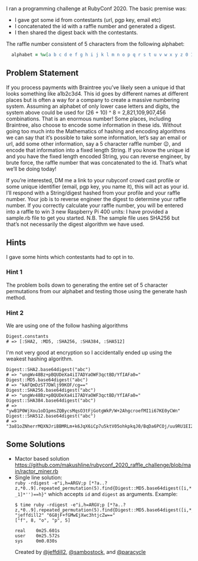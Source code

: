 I ran a programming challenge at RubyConf 2020. The basic premise was: 
- I gave got some id from contestants (url, pgp key, email etc)
- I concatenated the id with a raffle number and generated a digest.
- I then shared the digest back with the contestants.

The raffle number consistent of 5 characters from the following alphabet:
```ruby
  alphabet = %w[a b c d e f g h i j k l m n o p q r s t u v w x y z 0 1 2 3 4 5 6 7 8 9]
```

## Problem Statement
If you process payments with Braintree you’ve likely seen a unique id that looks something like a1b2c3d4. This id goes by different names at different places but is often a way for a company to create a massive numbering system. Assuming an alphabet of only lower case letters and digits, the system above could be used for (26 + 10) ^ 8 = 2,821,109,907,456 combinations. That is an enormous number! Some places, including Braintree, also choose to encode some information in these ids. Without going too much into the Mathematics of hashing and encoding algorithms we can say that it’s possible to take some information, let’s say an email or url, add some other information, say a 5 character raffle number :wink:, and encode that information into a fixed length String. If you know the unique id and you have the fixed length encoded String, you can reverse engineer, by brute force, the raffle number that was concatenated to the id. That’s what we’ll be doing today!

If you’re interested, DM me a link to your rubyconf crowd cast profile or some unique identifier (email, pgp key, you name it), this will act as your id. I’ll respond with a String/digest hashed from your profile and your raffle number. Your job is to reverse engineer the digest to determine your raffle number. If you correctly calculate your raffle number, you will be entered into a raffle to win 3 new Raspberry Pi 400 units: I have provided a sample.rb file to get you started. N.B. The sample file uses SHA256 but that’s not necessarily the digest algorithm we have used.

## Hints
I gave some hints which contestants had to opt in to.

### Hint 1
The problem boils down to generating the entire set of 5 character permutations from our alphabet and testing those using the generate hash method.

### Hint 2
We are using one of the follow hashing algorithms

```
Digest.constants
# => [:SHA2, :MD5, :SHA256, :SHA384, :SHA512]
```

I'm not very good at encryption so I accidentally ended up using the weakest hashing algorithm.

```
Digest::SHA2.base64digest("abc")
# => "ungWv48Bz+pBQUDeXa4iI7ADYaOWF3qctBD/YfIAFa0="
Digest::MD5.base64digest("abc")
# => "kAFQmDzST7DWlj99KOF/cg=="
Digest::SHA256.base64digest("abc")
# => "ungWv48Bz+pBQUDeXa4iI7ADYaOWF3qctBD/YfIAFa0="
Digest::SHA384.base64digest("abc")
# => "ywB1P0WjXou1oD1pmsZQBycsMqsO3tFjGotgWkP/W+2AhgcroefMI1i67KE0yCWn"
Digest::SHA512.base64digest("abc")
# => "3a81oZNherrMQXNJriBBMRLm+k6JqX6iCp7u5ktV05ohkpkqJ0/BqDa6PCOj/uu9RU1EI2Q86A4qmslPpUyknw=="
```

## Some Solutions
* Mactor based solution
  https://github.com/makushline/rubyconf_2020_raffle_challenge/blob/main/ractor_miner.rb
* Single line solution:  
  `ruby -rdigest -e"i,h=ARGV;p [*?a..?z,*0..9].repeated_permutation(5).find{Digest::MD5.base64digest([i,*_1]*'')==h}"`
  which accepts `id` and `digest` as arguments. Example:  
  ```
  $ time ruby -rdigest -e"i,h=ARGV;p [*?a..?z,*0..9].repeated_permutation(5).find{Digest::MD5.base64digest([i,*_1]*'')==h}" "jeffdill2" "6G8jF+fGMwEjXwc3htjcZw=="
  ["f", 8, "o", "p", 5]
  
  real    0m25.601s
  user    0m25.572s
  sys     0m0.030s
  ```
  Created by [@jeffdill2](https://github.com/jeffdill2), [@sambostock](https://github.com/sambostock), and [@paracycle](https://github.com/paracycle)
